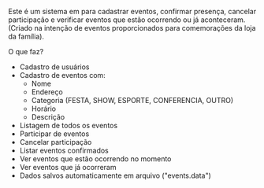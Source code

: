 Este é um sistema em para cadastrar eventos, confirmar presença, cancelar participação e verificar eventos que estão ocorrendo ou já aconteceram.
(Criado na intenção de eventos proporcionados para comemorações da loja da família).

O que faz?
- Cadastro de usuários
- Cadastro de eventos com:
  - Nome
  - Endereço
  - Categoria (FESTA, SHOW, ESPORTE, CONFERENCIA, OUTRO)
  - Horário
  - Descrição
- Listagem de todos os eventos
- Participar de eventos
- Cancelar participação
- Listar eventos confirmados
- Ver eventos que estão ocorrendo no momento
- Ver eventos que já ocorreram
- Dados salvos automaticamente em arquivo ("events.data")
